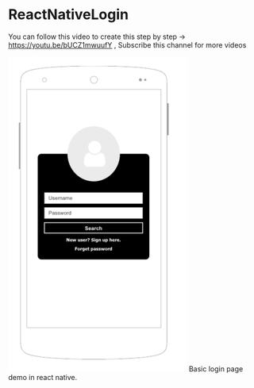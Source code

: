 # ReactNativeLogin
You can follow this video to create this step by step -> https://youtu.be/bUCZ1mwuufY ,
Subscribe this channel for more videos

![Login](https://github.com/trimitrtechnologies/ReactNativeLogin/blob/master/Screen%20Shot%202019-02-23%20at%208.27.35%20PM.png)
Basic login page demo in react native.

